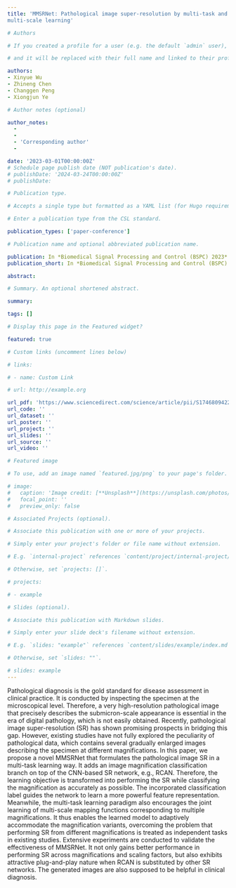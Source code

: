```yaml
---
title: 'MMSRNet: Pathological image super-resolution by multi-task and
multi-scale learning'

# Authors

# If you created a profile for a user (e.g. the default `admin` user), write the username (folder name) here

# and it will be replaced with their full name and linked to their profile.

authors:
- Xinyue Wu
- Zhineng Chen
- Changgen Peng
- Xiongjun Ye

# Author notes (optional)

author_notes:
  - 
  - 
  - 'Corresponding author'
  - 

date: '2023-03-01T00:00:00Z'
# Schedule page publish date (NOT publication's date).
# publishDate: '2024-03-24T00:00:00Z'
# publishDate: 

# Publication type.

# Accepts a single type but formatted as a YAML list (for Hugo requirements).

# Enter a publication type from the CSL standard.

publication_types: ['paper-conference']

# Publication name and optional abbreviated publication name.

publication: In *Biomedical Signal Processing and Control (BSPC) 2023*
publication_short: In *Biomedical Signal Processing and Control (BSPC) 2023*

abstract: 

# Summary. An optional shortened abstract.

summary: 

tags: []

# Display this page in the Featured widget?

featured: true

# Custom links (uncomment lines below)

# links:

# - name: Custom Link

# url: http://example.org

url_pdf: 'https://www.sciencedirect.com/science/article/pii/S1746809422008825'
url_code: ''
url_dataset: ''
url_poster: ''
url_project: ''
url_slides: ''
url_source: ''
url_video: ''

# Featured image

# To use, add an image named `featured.jpg/png` to your page's folder.

# image:
#   caption: 'Image credit: [**Unsplash**](https://unsplash.com/photos/pLCdAaMFLTE)'
#   focal_point: ''
#   preview_only: false

# Associated Projects (optional).

# Associate this publication with one or more of your projects.

# Simply enter your project's folder or file name without extension.

# E.g. `internal-project` references `content/project/internal-project/index.md`.

# Otherwise, set `projects: []`.

# projects:

# - example

# Slides (optional).

# Associate this publication with Markdown slides.

# Simply enter your slide deck's filename without extension.

# E.g. `slides: "example"` references `content/slides/example/index.md`.

# Otherwise, set `slides: ""`.

# slides: example
---
```


Pathological diagnosis is the gold standard for disease assessment in clinical practice. It is conducted by inspecting the specimen at the microscopical level. Therefore, a very high-resolution pathological image that precisely describes the submicron-scale appearance is essential in the era of digital pathology, which is not easily obtained. Recently, pathological image super-resolution (SR) has shown promising prospects in bridging this gap. However, existing studies have not fully explored the peculiarity of pathological data, which contains several gradually enlarged images describing the specimen at different magnifications. In this paper, we propose a novel MMSRNet that formulates the pathological image SR in a multi-task learning way. It adds an image magnification classification branch on top of the CNN-based SR network, e.g., RCAN. Therefore, the learning objective is transformed into performing the SR while classifying the magnification as accurately as possible. The incorporated classification label guides the network to learn a more powerful feature representation. Meanwhile, the multi-task learning paradigm also encourages the joint learning of multi-scale mapping functions corresponding to multiple magnifications. It thus enables the learned model to adaptively accommodate the magnification variants, overcoming the problem that performing SR from different magnifications is treated as independent tasks in existing studies. Extensive experiments are conducted to validate the effectiveness of MMSRNet. It not only gains better performance in performing SR across magnifications and scaling factors, but also exhibits attractive plug-and-play nature when RCAN is substituted by other SR networks. The generated images are also supposed to be helpful in clinical diagnosis.